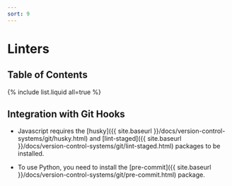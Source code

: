 ```yaml
---
sort: 9
---
```


# Linters

## Table of Contents

{% include list.liquid all=true %}

## Integration with Git Hooks

- Javascript requires the [husky]({{ site.baseurl }}/docs/version-control-systems/git/husky.html) and [lint-staged]({{ site.baseurl }}/docs/version-control-systems/git/lint-staged.html) packages to be installed.

- To use Python, you need to install the [pre-commit]({{ site.baseurl }}/docs/version-control-systems/git/pre-commit.html) package.
